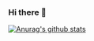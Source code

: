 ### Hi there 👋
[![Anurag's github stats](https://github-readme-stats.vercel.app/api?username=travis-md&count_private=true&theme=prussian&show_icons=true)](https://www.symmetricaconsultants.com/)
<!--
[![Top Langs](https://github-readme-stats.vercel.app/api/top-langs/?username=travis-md&layout=compact&theme=prussian)](https://www.symmetricaconsultants.com/)
-->
<!--
**travis-md/travis-md** is a ✨ _special_ ✨ repository because its `README.md` (this file) appears on your GitHub profile.

Here are some ideas to get you started:

- 🔭 I’m currently working on ...
- 🌱 I’m currently learning ...
- 👯 I’m looking to collaborate on ...
- 🤔 I’m looking for help with ...
- 💬 Ask me about ...
- 📫 How to reach me: ...
- 😄 Pronouns: ...
- ⚡ Fun fact: ...
-->
